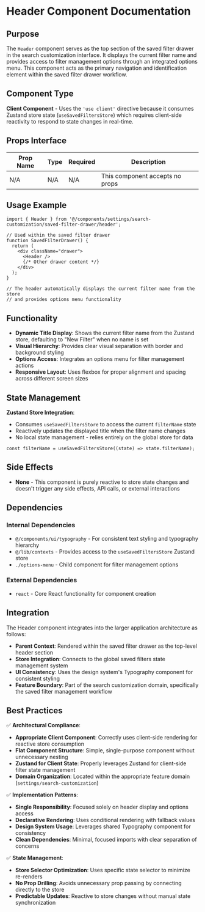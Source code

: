 # Header Component Documentation

## Purpose

The `Header` component serves as the top section of the saved filter drawer in the search customization interface. It displays the current filter name and provides access to filter management options through an integrated options menu. This component acts as the primary navigation and identification element within the saved filter drawer workflow.

## Component Type

**Client Component** - Uses the `'use client'` directive because it consumes Zustand store state (`useSavedFiltersStore`) which requires client-side reactivity to respond to state changes in real-time.

## Props Interface

| Prop Name | Type | Required | Description |
|-----------|------|----------|-------------|
| N/A | N/A | N/A | This component accepts no props |

## Usage Example

```tsx
import { Header } from '@/components/settings/search-customization/saved-filter-drawer/header';

// Used within the saved filter drawer
function SavedFilterDrawer() {
  return (
    <div className="drawer">
      <Header />
      {/* Other drawer content */}
    </div>
  );
}

// The header automatically displays the current filter name from the store
// and provides options menu functionality
```

## Functionality

- **Dynamic Title Display**: Shows the current filter name from the Zustand store, defaulting to "New Filter" when no name is set
- **Visual Hierarchy**: Provides clear visual separation with border and background styling
- **Options Access**: Integrates an options menu for filter management actions
- **Responsive Layout**: Uses flexbox for proper alignment and spacing across different screen sizes

## State Management

**Zustand Store Integration**:
- Consumes `useSavedFiltersStore` to access the current `filterName` state
- Reactively updates the displayed title when the filter name changes
- No local state management - relies entirely on the global store for data

```tsx
const filterName = useSavedFiltersStore((state) => state.filterName);
```

## Side Effects

- **None** - This component is purely reactive to store state changes and doesn't trigger any side effects, API calls, or external interactions

## Dependencies

### Internal Dependencies
- `@/components/ui/typography` - For consistent text styling and typography hierarchy
- `@/lib/contexts` - Provides access to the `useSavedFiltersStore` Zustand store
- `./options-menu` - Child component for filter management options

### External Dependencies
- `react` - Core React functionality for component creation

## Integration

The Header component integrates into the larger application architecture as follows:

- **Parent Context**: Rendered within the saved filter drawer as the top-level header section
- **Store Integration**: Connects to the global saved filters state management system
- **UI Consistency**: Uses the design system's Typography component for consistent styling
- **Feature Boundary**: Part of the search customization domain, specifically the saved filter management workflow

## Best Practices

✅ **Architectural Compliance**:
- **Appropriate Client Component**: Correctly uses client-side rendering for reactive store consumption
- **Flat Component Structure**: Simple, single-purpose component without unnecessary nesting
- **Zustand for Client State**: Properly leverages Zustand for client-side filter state management
- **Domain Organization**: Located within the appropriate feature domain (`settings/search-customization`)

✅ **Implementation Patterns**:
- **Single Responsibility**: Focused solely on header display and options access
- **Declarative Rendering**: Uses conditional rendering with fallback values
- **Design System Usage**: Leverages shared Typography component for consistency
- **Clean Dependencies**: Minimal, focused imports with clear separation of concerns

✅ **State Management**:
- **Store Selector Optimization**: Uses specific state selector to minimize re-renders
- **No Prop Drilling**: Avoids unnecessary prop passing by connecting directly to the store
- **Predictable Updates**: Reactive to store changes without manual state synchronization